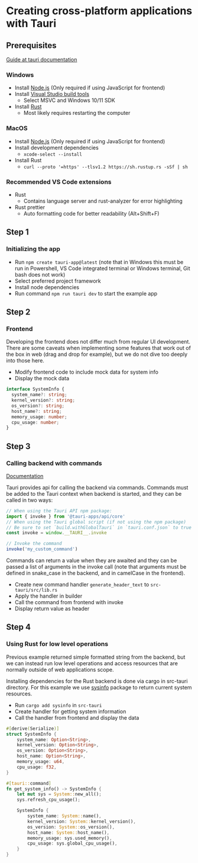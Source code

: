 # Creating cross-platform applications with Tauri

## Prerequisites

[Guide at tauri documentation](https://v2.tauri.app/start/prerequisites/)

### Windows

- Install [Node.js](https://nodejs.org/en) (Only required if using JavaScript for frontend)
- Install [Visual Studio build tools](https://visualstudio.microsoft.com/visual-cpp-build-tools/)
  - Select MSVC and Windows 10/11 SDK
- Install [Rust](https://www.rust-lang.org/tools/install)
  - Most likely requires restarting the computer

### MacOS

- Install [Node.js](https://nodejs.org/en) (Only required if using JavaScript for frontend)
- Install development dependencies
  - `xcode-select --install`
- Install Rust
  - `curl --proto '=https' --tlsv1.2 https://sh.rustup.rs -sSf | sh`

### Recommended VS Code extensions

- Rust
  - Contains language server and rust-analyzer for error highlighting
- Rust prettier
  - Auto formatting code for better readability (Alt+Shift+F)

## Step 1

### Initializing the app

- Run `npm create tauri-app@latest` (note that in Windows this must be run in Powershell, VS Code integrated terminal or Windows terminal, Git bash does not work)
- Select preferred project framework
- Install node dependencies
- Run command `npm run tauri dev` to start the example app

## Step 2

### Frontend

Developing the frontend does not differ much from regular UI development. There are some caveats when implementing some features that work out of the box in web (drag and drop for example), but we do not dive too deeply into those here.

- Modify frontend code to include mock data for system info
- Display the mock data

```ts
interface SystemInfo {
  system_name?: string;
  kernel_version?: string;
  os_version?: string;
  host_name?: string;
  memory_usage: number;
  cpu_usage: number;
}
```

## Step 3

### Calling backend with commands

[Documentation](https://tauri.app/v1/guides/features/command/)

Tauri provides api for calling the backend via commands. Commands must be added to the Tauri context when backend is started, and they can be called in two ways:

```js
// When using the Tauri API npm package:
import { invoke } from '@tauri-apps/api/core'
// When using the Tauri global script (if not using the npm package)
// Be sure to set `build.withGlobalTauri` in `tauri.conf.json` to true
const invoke = window.__TAURI__.invoke

// Invoke the command
invoke('my_custom_command')
```

Commands can return a value when they are awaited and they can be passed a list of arguments in the invoke call (note that arguments must be defined in snake_case in the backend, and in camelCase in the frontend).

- Create new command handler `generate_header_text` to `src-tauri/src/lib.rs`
- Apply the handler in builder
- Call the command from frontend with invoke
- Display return value as header

## Step 4

### Using Rust for low level operations

Previous example returned simple formatted string from the backend, but we can instead run low level operations and access resources that are normally outside of web applications scope.

Installing dependencies for the Rust backend is done via cargo in src-tauri directory. For this example we use [sysinfo](https://docs.rs/sysinfo/latest/sysinfo/) package to return current system resources.

- Run `cargo add sysinfo` in `src-tauri`
- Create handler for getting system information
- Call the handler from frontend and display the data

```rs
#[derive(Serialize)]
struct SystemInfo {
    system_name: Option<String>,
    kernel_version: Option<String>,
    os_version: Option<String>,
    host_name: Option<String>,
    memory_usage: u64,
    cpu_usage: f32,
}

#[tauri::command]
fn get_system_info() -> SystemInfo {
    let mut sys = System::new_all();
    sys.refresh_cpu_usage();

    SystemInfo {
        system_name: System::name(),
        kernel_version: System::kernel_version(),
        os_version: System::os_version(),
        host_name: System::host_name(),
        memory_usage: sys.used_memory(),
        cpu_usage: sys.global_cpu_usage(),
    }
}
```
